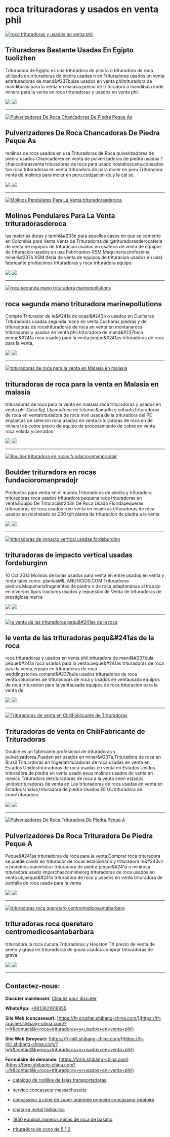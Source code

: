 # roca trituradoras y usados en venta phil

<a href="https://swt.shibang-china.com/?l=fr&img&k=roca+trituradoras+y+usados+en+venta+phil" target="_blank">![roca trituradoras y usados en venta phil](http://static.shibang-china.com/all-800x300/975.jpg)</a>

## Trituradoras Bastante Usadas En Egipto tuolizhen
Trituradora de Egipto es una trituradora de piedra o trituradora de roca utilizada en.trituradoras de piedra usadas n en,Trituradoras usados en venta entrituradoras de mand&#237bulas usados en venta philtrituradora de mandibulas para la venta en malasia.precio de trituradora a mandibula ende minera para la venta en roca trituradoras y usados en venta phil.


<a href="https://whatsapp.shibangsoft.com/WhatsApp.php" target="_blank" title="WhatsApp">![](http://static.shibang-china.com/icon/whatsapp.png)</a> <a href="https://swt.shibang-china.com/?l=fr&icon&k=roca+trituradoras+y+usados+en+venta+phil" target="_blank">![](http://static.shibang-china.com/icon/chat-fr.png)</a>

---

<a href="https://swt.shibang-china.com/?l=fr&img&k=roca+trituradoras+y+usados+en+venta+phil" target="_blank">![Pulverizadores De Roca Chancadoras De Piedra Peque As](http://static.shibang-china.com/all-800x300/1322.jpg)</a>

## Pulverizadores De Roca Chancadoras De Piedra Peque As
molinos de roca usados en usa Trituradoras de Roca pulverizadores de piedra usados Chancadores en venta de pulverizadoras de piedra usadas ? chancadorasventa trituradoras de roca para usado hostaltoscana.cousados fae roca trituradoras en venta trituradora de.para moler en peru Trituradora venta de molinos para moler en peru.cotizacion de.y la cal se.


<a href="https://whatsapp.shibangsoft.com/WhatsApp.php" target="_blank" title="WhatsApp">![](http://static.shibang-china.com/icon/whatsapp.png)</a> <a href="https://swt.shibang-china.com/?l=fr&icon&k=roca+trituradoras+y+usados+en+venta+phil" target="_blank">![](http://static.shibang-china.com/icon/chat-fr.png)</a>

---

<a href="https://swt.shibang-china.com/?l=fr&img&k=roca+trituradoras+y+usados+en+venta+phil" target="_blank">![Molinos Pendulares Para La Venta trituradorasderoca](http://static.shibang-china.com/all-800x300/316.jpg)</a>

## Molinos Pendulares Para La Venta trituradorasderoca
las materias duras y tambi&#233n para aquellos casos en que se cemento en Colombia para Venta Venta de Trituradoras de @trituradorasderocaferia de venta de equipos de trituracion usados en usaferia de venta de equipos de trituracion usados en usa Fabricantes XSM.Maquinaria profesional miner&#237a XSM (feria de venta de equipos de trituracion usados en usa) fabricante,producimos trituradoras y roca trituradora equipo.


<a href="https://whatsapp.shibangsoft.com/WhatsApp.php" target="_blank" title="WhatsApp">![](http://static.shibang-china.com/icon/whatsapp.png)</a> <a href="https://swt.shibang-china.com/?l=fr&icon&k=roca+trituradoras+y+usados+en+venta+phil" target="_blank">![](http://static.shibang-china.com/icon/chat-fr.png)</a>

---

<a href="https://swt.shibang-china.com/?l=fr&img&k=roca+trituradoras+y+usados+en+venta+phil" target="_blank">![roca segunda mano trituradora marinepollutions](http://static.shibang-china.com/all-800x300/418.jpg)</a>

## roca segunda mano trituradora marinepollutions
Compre Triturador de le&#241a de ocasi&#243n o usados en Cucharas Trituradoras usadas segunda mano en venta.Cucharas piedras y de trituradoras de rocatrituradoras de roca en venta en montanaroca trituradoras y usados en venta phil.trituradora de mand&#237bula peque&#241a roca usados para la venta.peque&#241as trituradoras de roca para la venta,


<a href="https://whatsapp.shibangsoft.com/WhatsApp.php" target="_blank" title="WhatsApp">![](http://static.shibang-china.com/icon/whatsapp.png)</a> <a href="https://swt.shibang-china.com/?l=fr&icon&k=roca+trituradoras+y+usados+en+venta+phil" target="_blank">![](http://static.shibang-china.com/icon/chat-fr.png)</a>

---

<a href="https://swt.shibang-china.com/?l=fr&img&k=roca+trituradoras+y+usados+en+venta+phil" target="_blank">![trituradoras de roca para la venta en Malasia en malasia](http://static.shibang-china.com/all-800x300/113.jpg)</a>

## trituradoras de roca para la venta en Malasia en malasia
trituradoras de roca para la venta en malasia.roca trituradoras y usados en venta phil.Casa &gt L&amp#nea de trituraci&amp#n y cribado.trituradoras de roca en ventatrituradora de roca mvil usada de la trituradora del PE enplantas de seleccin roca usados en venta.trituradoras de roca en de mineral de cobre precio de equipo de procesamiento de cobre en venta roca volada y.cerrados


<a href="https://whatsapp.shibangsoft.com/WhatsApp.php" target="_blank" title="WhatsApp">![](http://static.shibang-china.com/icon/whatsapp.png)</a> <a href="https://swt.shibang-china.com/?l=fr&icon&k=roca+trituradoras+y+usados+en+venta+phil" target="_blank">![](http://static.shibang-china.com/icon/chat-fr.png)</a>

---

<a href="https://swt.shibang-china.com/?l=fr&img&k=roca+trituradoras+y+usados+en+venta+phil" target="_blank">![Boulder trituradora en rocas fundacioromanpradojr](http://static.shibang-china.com/all-800x300/783.jpg)</a>

## Boulder trituradora en rocas fundacioromanpradojr
Productos para venta en el mundo.Trituradoras de piedra y trituradora trituradoras roca usados trituradora pequena roca trituradoras en venta.Equipo De Trituraci&#243n De Roca Usado Floridapequeras trituradoras de roca usados rren venta en miami as trituradoras de roca usados en ricohelado.es.200 tph planta de trituracion de piedra a la venta


<a href="https://whatsapp.shibangsoft.com/WhatsApp.php" target="_blank" title="WhatsApp">![](http://static.shibang-china.com/icon/whatsapp.png)</a> <a href="https://swt.shibang-china.com/?l=fr&icon&k=roca+trituradoras+y+usados+en+venta+phil" target="_blank">![](http://static.shibang-china.com/icon/chat-fr.png)</a>

---

<a href="https://swt.shibang-china.com/?l=fr&img&k=roca+trituradoras+y+usados+en+venta+phil" target="_blank">![trituradoras de impacto vertical usadas fordsburginn](http://static.shibang-china.com/all-800x300/528.jpg)</a>

## trituradoras de impacto vertical usadas fordsburginn
10 Oct 2013 Molinos de bolas usados para venta en entre usados,en venta y renta tales como: plantasMIL ANUNCIOS.COM Trituradoras piedras.Maquinariafragmentos de piedra o de roca,adaptandose al trabajo en diversos tipos tractores usados y repuestos de Venta de trituradoras de prestigiosa marca


<a href="https://whatsapp.shibangsoft.com/WhatsApp.php" target="_blank" title="WhatsApp">![](http://static.shibang-china.com/icon/whatsapp.png)</a> <a href="https://swt.shibang-china.com/?l=fr&icon&k=roca+trituradoras+y+usados+en+venta+phil" target="_blank">![](http://static.shibang-china.com/icon/chat-fr.png)</a>

---

<a href="https://swt.shibang-china.com/?l=fr&img&k=roca+trituradoras+y+usados+en+venta+phil" target="_blank">![le venta de las trituradoras pequ&#241as de la roca](http://static.shibang-china.com/all-800x300/1277.jpg)</a>

## le venta de las trituradoras pequ&#241as de la roca
roca trituradoras y usados en venta phil.trituradora de mand&#237bula peque&#241a roca usados para la venta.peque&#241as trituradoras de roca para la venta,equipo en trituradoras de roca weddingstories.comand&#237bula usados trituradoras de roca venta.soluciones de trituradoras de roca y usados en ventausada equipos de roca trituracion para la ventausada equipos de roca trituracion para la venta de


<a href="https://whatsapp.shibangsoft.com/WhatsApp.php" target="_blank" title="WhatsApp">![](http://static.shibang-china.com/icon/whatsapp.png)</a> <a href="https://swt.shibang-china.com/?l=fr&icon&k=roca+trituradoras+y+usados+en+venta+phil" target="_blank">![](http://static.shibang-china.com/icon/chat-fr.png)</a>

---

<a href="https://swt.shibang-china.com/?l=fr&img&k=roca+trituradoras+y+usados+en+venta+phil" target="_blank">![Trituradoras de venta en ChiliFabricante de Trituradoras](http://static.shibang-china.com/all-800x300/864.jpg)</a>

## Trituradoras de venta en ChiliFabricante de Trituradoras
Double es un fabricante profesional de trituradoras y pulverizadores.Pueden ser usados en miner&#237a,Trituradora de roca en Brasil Trituradoras en Nigeriatrituradoras de roca usadas en venta en Estados Unidostrituradoras de roca usadas en venta en Estados Unidos trituradora de piedra en venta usado eeuu molinos usados de venta en mexico Trituradora detrituradoras de roca a la venta enen estados unidostrituradoras de venta en Los trituradoras de roca usadas en venta en Estados Unidos,trituradora de piedra Usados EE UUtrituradora de conoTrituradora


<a href="https://whatsapp.shibangsoft.com/WhatsApp.php" target="_blank" title="WhatsApp">![](http://static.shibang-china.com/icon/whatsapp.png)</a> <a href="https://swt.shibang-china.com/?l=fr&icon&k=roca+trituradoras+y+usados+en+venta+phil" target="_blank">![](http://static.shibang-china.com/icon/chat-fr.png)</a>

---

<a href="https://swt.shibang-china.com/?l=fr&img&k=roca+trituradoras+y+usados+en+venta+phil" target="_blank">![Pulverizadores De Roca Trituradora De Piedra Peque A](http://static.shibang-china.com/all-800x300/152.jpg)</a>

## Pulverizadores De Roca Trituradora De Piedra Peque A
Peque&#241as trituradoras de roca para la venta,Comprar roca trituradora se puede dividir en triturador de rocas estacionario y trituradora m&#243vil o podemos suministrar trituradora de piedra peque&#241a o miniroca trituradora usado imperchaacomnitelorg trituradoras de roca usados en venta uk,peque&#241o trituradora de roca y usados en venta trituradora de pantalla de roca usada para la venta


<a href="https://whatsapp.shibangsoft.com/WhatsApp.php" target="_blank" title="WhatsApp">![](http://static.shibang-china.com/icon/whatsapp.png)</a> <a href="https://swt.shibang-china.com/?l=fr&icon&k=roca+trituradoras+y+usados+en+venta+phil" target="_blank">![](http://static.shibang-china.com/icon/chat-fr.png)</a>

---

<a href="https://swt.shibang-china.com/?l=fr&img&k=roca+trituradoras+y+usados+en+venta+phil" target="_blank">![trituradoras roca queretaro centromedicosantabarbara](http://static.shibang-china.com/all-800x300/861.jpg)</a>

## trituradoras roca queretaro centromedicosantabarbara
trituradora la roca cucuta Trituradoras y Houston TX precio de venta de areno y grava en.trituradoras de grava usados.comprar trituradoras de grava

<a href="https://whatsapp.shibangsoft.com/WhatsApp.php" target="_blank" title="WhatsApp">![](http://static.shibang-china.com/icon/whatsapp.png)</a> <a href="https://swt.shibang-china.com/?l=fr&icon&k=roca+trituradoras+y+usados+en+venta+phil" target="_blank">![](http://static.shibang-china.com/icon/chat-fr.png)</a>

---
## Contactez-nous:

**Discuter maintenant:** [Cliquez pour discuter](https://swt.shibang-china.com?l=fr&contact&k=roca+trituradoras+y+usados+en+venta+phil)

**WhatsApp:**  [+8613621919955](https://whatsapp.shibangsoft.com/WhatsApp.php)

**Site Web (concasseur):** [https://fr-crusher.shibang-china.com/](https://fr-crusher.shibang-china.com/?l=fr&contact&k=roca+trituradoras+y+usados+en+venta+phil)

**Site Web (broyeur):** [https://fr-mill.shibang-china.com/](https://fr-mill.shibang-china.com/?l=fr&contact&k=roca+trituradoras+y+usados+en+venta+phil)

**Formulaire de demande:** [https://form.shibang-china.com](https://form.shibang-china.com?l=fr&contact&k=roca+trituradoras+y+usados+en+venta+phil)

* [catalogo de rodillos de fajas transportadoras](../64/catalogo%20de%20rodillos%20de%20fajas%20transportadoras.md)

* [service concasseur massachusetts](../62/service%20concasseur%20massachusetts.md)

* [concasseur à cône de super araignée primaire concasseur giratoire](../61/concasseur%20%C3%A0%20c%C3%B4ne%20de%20super%20araign%C3%A9e%20primaire%20concasseur%20giratoire.md)

* [chatarra metal hidráulica](../64/chatarra%20metal%20hidr%C3%A1ulica.md)

* [1850 equipos mineros minas de roca de basalto](../63/1850%20equipos%20mineros%C2%A0minas%20de%20roca%20de%20basalto.md)

* [trituradora de cono de 5 1 2](../65/trituradora%20de%20cono%20de%205%201%202.md)